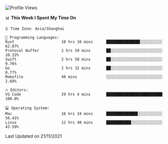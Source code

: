 <!--START_SECTION:waka-->
![Profile Views](http://img.shields.io/badge/Profile%20Views-0-blue)

📊 **This Week I Spent My Time On** 

```text
⌚︎ Time Zone: Asia/Shanghai

💬 Programming Languages: 
Rust                     18 hrs 16 mins      ███████████████░░░░░░░░░░   62.87% 
Protocol Buffer          2 hrs 59 mins       ██░░░░░░░░░░░░░░░░░░░░░░░   10.32% 
Swift                    2 hrs 50 mins       ██░░░░░░░░░░░░░░░░░░░░░░░   9.76% 
Go                       2 hrs 32 mins       ██░░░░░░░░░░░░░░░░░░░░░░░   8.77% 
Makefile                 46 mins             ░░░░░░░░░░░░░░░░░░░░░░░░░   2.68%

🔥 Editors: 
VS Code                  29 hrs 4 mins       █████████████████████████   100.0%

💻 Operating System: 
Mac                      16 hrs 24 mins      ██████████████░░░░░░░░░░░   56.41% 
Linux                    12 hrs 40 mins      ███████████░░░░░░░░░░░░░░   43.59%

```


 Last Updated on 21/11/2021
<!--END_SECTION:waka-->
